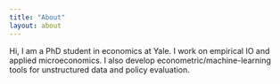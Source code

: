 ```yaml
---
title: "About"
layout: about
---
```


Hi, I am a PhD student in economics at Yale. I work on empirical IO and applied microeconomics. I also develop econometric/machine-learning tools for unstructured data and policy evaluation.
